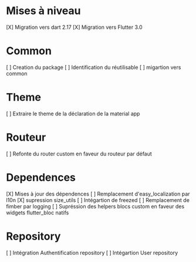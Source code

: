 # Mises à niveau
[X] Migration vers dart 2.17
[X] Migration vers Flutter 3.0

# Common
[ ] Creation du package
[ ] Identification du réutilisable
[ ]  migartion vers common

# Theme
[ ] Extraire le theme de la déclaration de la material app

# Routeur
[ ] Refonte du router custom en faveur du routeur par défaut

# Dependences
[X] Mises à jour des dépendences 
[ ] Remplacement d'easy_localization par l10n
[X] supression size_utils
[ ] Intégartion de freezed
[ ] Remplacement de fimber par logging
[ ] Supréssion des helpers blocs custom en faveur des widgets flutter_bloc natifs

# Repository
[ ] Intégration Authentification repository
[ ] Intégartion User repository